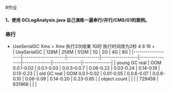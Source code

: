 #作业

#### 1、使用 GCLogAnalysis.java 自己演练一遍串行/并行/CMS/G1的案例。
### 串行 
+ UseSerialGC Xms = Xmx  执行3次结果 1G时 执行时间改为2秒 4 8 16
    +  
       | UseSerialGC       | 128M                | 256M           | 512M             | 1G             | 2G           | 4G           | 8G           |
       |-------------------|---------------------|----------------|------------------|----------------|--------------|--------------|--------------|
       | young GC real | OOM  0\.0\.1\-0\.02 | 0\.0\.1\-0\.03 | 0\.0\.3\-0\.0\.7 | 0\.06\-0\.22   | 0\.03\-0\.24 | 0\.14\-0\.19 | 0\.13\-0\.23 |
       | old GC real   | OOM  0\.0\.1\-0\.02 | 0\.01\-0\.05   | 0\.0\.6\-0\.07   | 0\.0\.6\-0\.10 | 0\.06\-0\.09 | 0\.14\-0\.20 | 0\.23\-0\.65 |
       | object count  |                     |                |                  | 729459         | 831968       |              |              |


​         